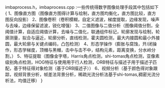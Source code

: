 imbaprocess.h，imbaprocess.cpp :一些传统得数字图像处理手段其中包括如下
{
1、图像直方图（图像直方图得计算与绘制，直方图均衡化，直方图比较，直方图反向投影）
2、图像卷积（卷积模糊，自定义滤波，梯度提取，边缘发现，噪声与去噪，边缘保留滤波，锐化增强）
3、二值图像与二值分析（图像阈值分割，全阈值计算，自适应阈值计算，去噪与二值化，联通组件标记，轮廓发现与绘制，轮廓测量，拟合与逼近，轮廓分析，直线检测，霍夫圆检测，最大内接圆和最小外接圆，最大轮廓与关键点编码，凸包检测）
4、形态学操作（膨胀与腐蚀，开/闭操作，形态学梯度，顶帽与黑帽，击中与击不中，结构元素，距离变换，分水岭分割，）
5、特征提取（图像金字塔，Harris角点检测，shi-tomas角点检测，亚像素级别角点检测，HOG特征与使用用于行人检测，ORB特征与描述子用于描述子匹配，基于特征得对象检测（基于ORB描述子））
6、视频分析（基于颜色得对象跟踪，视频背景分析，帧差法背景分析，稀疏光流分析法基于shi-tomas,稠密光流分析法，均值迁移）
}
